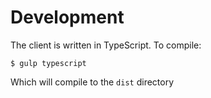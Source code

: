 
# Development

The client is written in TypeScript.  To compile:

```
$ gulp typescript
```

Which will compile to the `dist` directory
